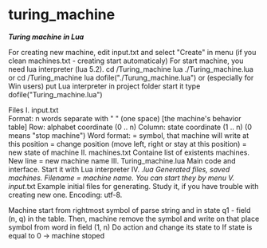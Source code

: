 turing_machine
==============

***Turing machine in Lua***

For creating new machine, edit input.txt and select "Create" in menu (if you clean machines.txt - creating start automaticaly)
For start machine, you need lua interpreter (lua 5.2). 
  cd <path>/Turing_machine
  lua ./Turing_machine.lua
or
  cd <path>/Turing_machine
  lua
  dofile("./Turung_machine.lua")
or (especially for Win users)
  put Lua interpreter in project folder
  start it
  type dofile("Turing_machine.lua")
  
Files
I.  input.txt  
  Format: n words separate with " " (one space) [the machine's behavior table]
   	Row:		alphabet coordinate	(0 .. n) 
   	Column:	state coordinate		(1 .. n) (0 means "stop machine")
  Word format: <ai><cmd><qi>
  	<ai>  = symbol, that machine will write at this position
   	<cmd> = change position (move left, right or stay at this position)
   	<qi>  = new state of machine
II. machines.txt
  Containe list of existents machines. New line = new machine name
III. Turing_machine.lua
  Main code and interface. Start it with Lua interpreter
IV. *.lua
  Generated files, saved machines. Filename = machine name. You can start they by menu
V. input*.txt
  Example initial files for generating. Study it, if you have trouble with creating new one. Encoding: utf-8.

Machine start from rightmost symbol of parse string and in state q1 - field (n, q) in the table. 
Then, machine remove the symbol and write on that place symbol <ai> from word in field (1, n)
Do <cmd> action and change its state to <qi>
If state is equal to 0 -> machine stoped
